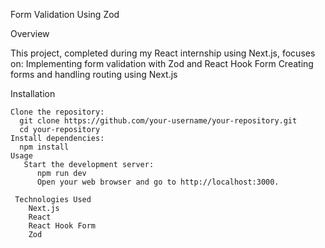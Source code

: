 Form Validation Using Zod



Overview

  This project, completed during my React internship using Next.js, focuses on:
      Implementing form validation with Zod and React Hook Form
      Creating forms and handling routing using Next.js

  Installation
  
    Clone the repository:
      git clone https://github.com/your-username/your-repository.git
      cd your-repository
    Install dependencies:
      npm install
    Usage
       Start the development server:
          npm run dev
          Open your web browser and go to http://localhost:3000.

     Technologies Used
        Next.js
        React
        React Hook Form
        Zod
